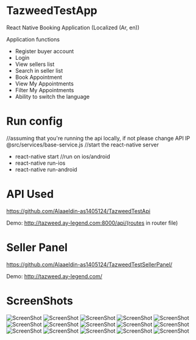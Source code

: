 # TazweedTestApp
  React Native Booking Application (Localized (Ar, en))
  
 Application functions
  - Register buyer account
  - Login
  - View sellers list
  - Search in seller list
  - Book Appointment
  - View My Appointments
  - Filter My Appointments
  - Ability to switch the language
  
 # Run config
 //assuming that you're running the api locally, if not please change API IP @src/services/base-service.js
 //start the react-native server
  - react-native start
 //run on ios/android
  - react-native run-ios
  - react-native run-android
 # API Used
  
  https://github.com/Alaaeldin-as1405124/TazweedTestApi
  
  Demo: http://tazweed.ay-legend.com:8000/api/(routes in router file)
 # Seller Panel
  
  https://github.com/Alaaeldin-as1405124/TazweedTestSellerPanel/
  
  Demo: http://tazweed.ay-legend.com/
  
  
 # ScreenShots
 
 ![ScreenShot](/ScreenShots/1.png)
 ![ScreenShot](/ScreenShots/2.png)
 ![ScreenShot](/ScreenShots/3.png)
 ![ScreenShot](/ScreenShots/4.png)
 ![ScreenShot](/ScreenShots/5.png)
 ![ScreenShot](/ScreenShots/6.png)
 ![ScreenShot](/ScreenShots/7.png)
 ![ScreenShot](/ScreenShots/8.png)
 ![ScreenShot](/ScreenShots/9.png)
 ![ScreenShot](/ScreenShots/10.png)
 ![ScreenShot](/ScreenShots/11.png)
 ![ScreenShot](/ScreenShots/12.png)
 ![ScreenShot](/ScreenShots/13.png)
 ![ScreenShot](/ScreenShots/14.png)
 ![ScreenShot](/ScreenShots/15.png)














